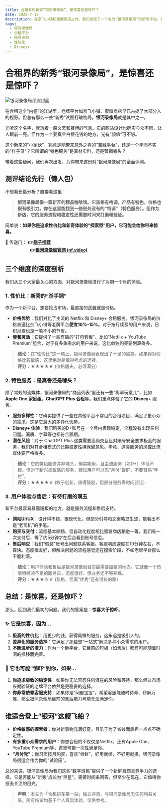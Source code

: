 ```yaml
---
title: 合租界的新秀“银河录像局”，是惊喜还是惊吓？
date: 2025-7-12
description: 在奈飞小铺和蜜糖商店之外，我们发现了一个名为“银河录像局”的新秀平台。它究竟是搅局者还是匆匆过客？我们从性价比、特色服务和用户体验三个维度，为你揭开它的神秘面纱。
tags:
  - 银河录像局
  - 合租平台
  - 账号评测
  - 性价比
  - Disney+
---
```

# 合租界的新秀“银河录像局”，是惊喜还是惊吓？
 
![银河录像局评测封面](/银河录像局评测封面.png)

在合租这个“内卷”的江湖里，老牌平台如奈飞小铺、蜜糖商店早已占据了大部分人的视野。但总有那么一些“新秀”试图打破格局，**银河录像局**就是其中之一。

光听这个名字，就透着一股文艺和赛博的气息。它的网站设计也确实与众不同，让人眼前一亮。但作为一个要真金白银花钱的地方，光有“颜值”可不够。

这个新来的“小家伙”，究竟是能带来意外之喜的“宝藏平台”，还是一个华而不实的“样子货”？它所谓的“特色服务”是真材实料，还是营销噱头？

带着这些疑问，我们再次出发，为你带来这份对“银河录像局”的全面评测。


## 测评结论先行（懒人包）

不想看长篇分析？直接看这里：

> **银河录像局像一家新开的精品咖啡馆。它装修有格调，产品有特色，价格也很有吸引力。你在这里能找到一些别处没有的“特调”（特色服务）。但作为新店，它的服务流程和稳定性还需要时间来打磨和验证。**

简单说：**如果你是追求性价比和新奇体验的“探索型”用户，它可能会给你带来惊喜。**

🔗 传送门：
**👉[梯子推荐](https://mahu.blog/evaluation/z3du3x1x/)**  
**&nbsp;&nbsp;&nbsp;&nbsp;&nbsp;&nbsp;&nbsp;&nbsp;&nbsp;&nbsp;&nbsp;&nbsp;&nbsp;&nbsp;&nbsp;&nbsp;&nbsp;&nbsp;&nbsp;&nbsp;&nbsp;&nbsp;&nbsp;&nbsp;👉[银河录像局官网 (nf.video)](https://nf.video/UuhPg)** 


## 三个维度的深度剖析

我们从三个大家最关心的方面，对银河录像局进行了为期一个月的体验。

### 1. 性价比：新秀的“杀手锏”

作为一个新平台，想要抢占市场，最直接的武器就是价格。

*   **价格优势**：我们对比了主流的 Netflix 和 Disney+ 合租服务，银河录像局的价格普遍比奈飞小铺等老牌平台**便宜10%-15%**。对于按月续费的用户来说，日积月累也是一笔不小的节省。
*   **套餐灵活**：它提供了一些有趣的“打包套餐”，比如“Netflix + YouTube Premium”组合，对于有多重需求的用户来说，这比单独购买要划算得多。

> **结论**：在“性价比”这一项上，银河录像局表现出了十足的诚意。如果你对价格比较敏感，这里绝对是值得考虑的选择。  
> **评分**：★★★★★ (价格屠夫，必须满分)

### 2. 特色服务：是真香还是噱头？

除了常规的流媒体，银河录像局的“商品列表”里还有一些“稀罕玩意儿”，比如 **Apple One 家庭组、ChatGPT Plus 合租**等。我们重点体验了它的 **Disney+** 服务。

*   **服务多样性**：它确实提供了一些在其他平台不常见的合租项目，满足了更小众的需求。这是它最大的差异化优势。
*   **Disney+ 体验**：我们购买的D+账号在一个月内表现稳定，全程没有出现任何问题。画质、字幕等也都符合预期。
*   **潜在风险**：对于 ChatGPT Plus 这类需要高频交互且对账号安全要求极高的服务，我们对其合租模式的长期稳定性持保留意见。毕竟，这类服务的风控比流媒体要严格得多。

> **结论**：它的特色服务并非噱头，确实能用，且主流服务（如D+）体验不错。但对于新兴或敏感的服务，建议用户可以先“月付”尝鲜，不要轻易“年付”。  
> **评分**：★★★★☆ (敢于创新，值得鼓励，但部分服务需时间验证)

### 3. 用户体验与售后：有待打磨的璞玉

新平台最容易暴露短板的地方，就是服务流程和售后支持。

*   **网站UI/UX**：设计得不错，很现代化。但部分引导和文案略显生涩，能看出不是“老司机”的手笔。
*   **购买与交付**：流程基本顺畅，但自动化程度相比蜜糖商店稍逊一筹。我们有一次支付后，等了约5分钟才在后台看到账号信息。
*   **售后响应**：我们“假装”账号出问题联系客服。客服响应速度在10分钟左右，不算快。态度很友好，但解决问题的流程感觉还在摸索阶段，不如老牌平台那么干脆利落。

> **结论**：用户体验和售后是银河录像局目前最需要加强的地方。它就像一个热情但经验不足的服务员，态度很好，但业务还不够熟练。  
> **评分**：★★★☆☆ (及格，但离“优秀”还有很长的路)


## 总结：是惊喜，还是惊吓？

那么，回到我们最初的问题。我们的答案是：**惊喜大于惊吓**。

### ✨ 它是惊喜，因为...

1.  **极高的性价比**：用更少的钱，获得同样的服务，这永远是吸引人的。
2.  **差异化的服务选择**：它满足了那些想“一站式”解决多种小众需求的用户。
3.  **不断进步的潜力**：作为一个新平台，它目前的短板（如售后）都有可能随着时间的推移而完善。

### 🤔 它也可能“惊吓”到你，如果...

1.  **你追求极致的稳定性**：如果你无法容忍任何潜在的风险和等待，那么经过市场长期验证的老牌平台依然是更稳妥的选择。
2.  **你非常依赖客服支持**：如果你是“问题宝宝”，希望客服能随时待命、秒解万难，那么银河录像局目前的售后能力可能无法满足你。

## 谁适合登上“银河”这艘飞船？

*   **价格敏感的探索者**：你对新事物充满好奇，且乐于为了省钱而承担一点点不确定性。
*   **有多重小众需求的用户**：你想合租的不仅仅是Netflix，还有Apple One、YouTube Premium等，这里可能一次性满足你。
*   **“月付党”**：你习惯按月购买，喜欢“尝鲜”，好用就续，不好用就换，银河录像局很适合作为你的“试验田”。

总的来说，银河录像局为我们这些“数字游民”提供了一个新鲜且颇具竞争力的选择。它是否能从“新秀”成长为“巨星”，需要时间来回答。但至少在现在，它值得你投去关注的目光。

> **声明**：本文为「合租拼车第一站」独立评测，与银河录像局无任何利益关系。所有结论均基于个人真实体验，仅供参考。